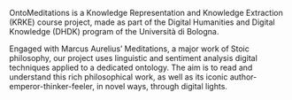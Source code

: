 OntoMeditations is a Knowledge Representation and Knowledge Extraction (KRKE) course project, made as part of the Digital Humanities and Digital Knowledge (DHDK) program of the Università di Bologna.

Engaged with Marcus Aurelius’ Meditations, a major work of Stoic philosophy, our project uses linguistic and sentiment analysis digital techniques applied to a dedicated ontology. The aim is to read and understand this rich philosophical work, as well as its iconic author-emperor-thinker-feeler, in novel ways, through digital lights.
